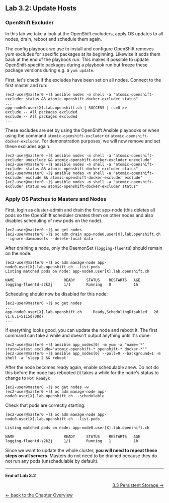## Lab 3.2: Update Hosts

### OpenShift Excluder
In this lab we take a look at the OpenShift excluders, apply OS updates to all nodes, drain, reboot and schedule them again.

The config playbook we use to install and configure OpenShift removes yum excludes for specific packages at its beginning. Likewise it adds them back at the end of the playbook run. This makes it possible to update OpenShift-specific packages during a playbook run but freeze these package versions during e.g. a `yum update`.

First, let's check if the excludes have been set on all nodes. Connect to the first master and run:
```
[ec2-user@master0 ~]$ ansible nodes -m shell -a "atomic-openshift-excluder status && atomic-openshift-docker-excluder status"
...
app-node0.user[X].lab.openshift.ch | SUCCESS | rc=0 >>
exclude -- All packages excluded
exclude -- All packages excluded
...
```

These excludes are set by using the OpenShift Ansible playbooks or when using the command `atomic-openshift-excluder` or `atomic-openshift-docker-excluder`. For demonstration purposes, we will now remove and set these excludes again.

```
[ec2-user@master0 ~]$ ansible nodes -m shell -a "atomic-openshift-excluder unexclude && atomic-openshift-docker-excluder unexclude"
[ec2-user@master0 ~]$ ansible nodes -m shell -a "atomic-openshift-excluder status && atomic-openshift-docker-excluder status"
[ec2-user@master0 ~]$ ansible nodes -m shell -a "atomic-openshift-excluder exclude && atomic-openshift-docker-excluder exclude"
[ec2-user@master0 ~]$ ansible nodes -m shell -a "atomic-openshift-excluder status && atomic-openshift-docker-excluder status"
```


### Apply OS Patches to Masters and Nodes

First, login as cluster-admin and drain the first app-node (this deletes all pods so the OpenShift scheduler creates them on other nodes and also disables scheduling of new pods on the node).
```
[ec2-user@master0 ~]$ oc get nodes
[ec2-user@master0 ~]$ oc adm drain app-node0.user[X].lab.openshift.ch --ignore-daemonsets --delete-local-data
```

After draining a node, only the DaemonSet (`logging-fluentd`) should remain on the node:
```
[ec2-user@master0 ~]$ oc adm manage-node app-node0.user[X].lab.openshift.ch --list-pods
Listing matched pods on node: app-node0.user[X].lab.openshift.ch

NAME                      READY     STATUS    RESTARTS   AGE
logging-fluentd-s2k2j     1/1       Running   0          1h
```

Scheduling should now be disabled for this node:
```
[ec2-user@master0 ~]$ oc get nodes
...
app-node0.user[X].lab.openshift.ch     Ready,SchedulingDisabled   2d        v1.6.1+5115d708d7
...

```

If everything looks good, you can update the node and reboot it. The first command can take a while and doesn't output anything until it's done:
```
[ec2-user@master0 ~]$ ansible app_nodes[0] -m yum -a "name='*' state=latest exclude='atomic-openshift-* openshift-* docker-*'"
[ec2-user@master0 ~]$ ansible app_nodes[0] --poll=0 --background=1 -m shell -a 'sleep 2 && reboot'
```

After the node becomes ready again, enable schedulable anew. Do not do this before the node has rebooted (it takes a while for the node's status to change to `Not Ready`):
```
[ec2-user@master0 ~]$ oc get nodes -w
[ec2-user@master0 ~]$ oc adm manage-node app-node0.user[X].lab.openshift.ch --schedulable
```

Check that pods are correctly starting:
```
[ec2-user@master0 ~]$ oc adm manage-node app-node0.user[X].lab.openshift.ch --list-pods

Listing matched pods on node: app-node0.user[X].lab.openshift.ch

NAME                      READY     STATUS    RESTARTS   AGE
logging-fluentd-s2k2j     1/1       Running   1          1h
```

Since we want to update the whole cluster, **you will need to repeat these steps on all servers**. Masters do not need to be drained because they do not run any pods (unschedulable by default).

---

**End of Lab 3.2**

<p width="100px" align="right"><a href="33_persistent_storage.md">3.3 Persistent Storage →</a></p>

[← back to the Chapter Overview](30_daily_business.md)
